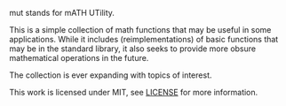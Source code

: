 mut stands for mATH UTility.

This is a simple collection of math functions that may be useful in some applications. While it includes (reimplementations)
of basic functions that may be in the standard library, it also seeks to provide more obsure mathematical operations in the
future.

The collection is ever expanding with topics of interest.

This work is licensed under MIT, see [LICENSE](LICENSE.md) for more information.
